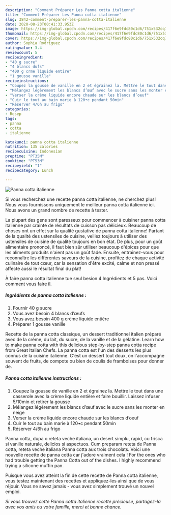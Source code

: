 ```yaml
---
description: "Comment Préparer Les Panna cotta italienne"
title: "Comment Préparer Les Panna cotta italienne"
slug: 3842-comment-preparer-les-panna-cotta-italienne
date: 2020-08-23T00:41:33.953Z
image: https://img-global.cpcdn.com/recipes/417f6e9fdc80c1d6/751x532cq70/panna-cotta-italienne-photo-principale-de-la-recette.jpg
thumbnail: https://img-global.cpcdn.com/recipes/417f6e9fdc80c1d6/751x532cq70/panna-cotta-italienne-photo-principale-de-la-recette.jpg
cover: https://img-global.cpcdn.com/recipes/417f6e9fdc80c1d6/751x532cq70/panna-cotta-italienne-photo-principale-de-la-recette.jpg
author: Sophia Rodriguez
ratingvalue: 3.4
reviewcount: 5
recipeingredient:
- "40 g sucre"
- "4 blancs dufs"
- "400 g crme liquide entire"
- "1 gousse vanille"
recipeinstructions:
- "Coupez la gousse de vanille en 2 et égrainez la. Mettre le tout dans une casserole avec la crème liquide entière et faire bouillir. Laissez infuser 5/10min et retirer la gousse"
- "Mélangez légèrement les blancs d’œuf avec le sucre sans les monter en neige"
- "Verser la crème liquide encore chaude sur les blancs d’oeuf"
- "Cuir le tout au bain marie à 120•c pendant 50min"
- "Réserver 4/6h au frigo"
categories:
- Resep
tags:
- panna
- cotta
- italienne

katakunci: panna cotta italienne 
nutrition: 135 calories
recipecuisine: Indonesian
preptime: "PT35M"
cooktime: "PT53M"
recipeyield: "1"
recipecategory: Lunch

---
```



![Panna cotta italienne](https://img-global.cpcdn.com/recipes/417f6e9fdc80c1d6/751x532cq70/panna-cotta-italienne-photo-principale-de-la-recette.jpg)

Si vous recherchez une recette panna cotta italienne, ne cherchez plus! Nous vous fournissons uniquement le meilleur panna cotta italienne ici. Nous avons un grand nombre de recette à tester.

La plupart des gens sont paresseux pour commencer à cuisiner panna cotta italienne par crainte de résultats de cuisson pas délicieux. Beaucoup de choses ont un effet sur la qualité gustative de panna cotta italienne! Partant de la qualité des ustensiles de cuisine, veillez toujours à utiliser des ustensiles de cuisine de qualité toujours en bon état. De plus, pour un goût alimentaire prononcé, il faut bien sûr utiliser beaucoup d'épices pour que les aliments produits n'aient pas un goût fade. Ensuite, entraînez-vous pour reconnaître les différentes saveurs de la cuisine, profitez de chaque activité culinaire de tout cœur, car la sensation d'être excité, calme et non pressé affecte aussi le résultat final du plat!

<!--inarticleads1-->

À faire panna cotta italienne tue seul besion 4 Ingrédients et 5 pas. Voici comment vous faire il.

##### Ingrédients de panna cotta italienne :

1. Fournir 40 g sucre
1. Vous avez besoin 4 blancs d’œufs
1. Vous avez besoin 400 g crème liquide entière
1. Préparer 1 gousse vanille


Recette de la panna cotta classique, un dessert traditionnel italien préparé avec de la crème, du lait, du sucre, de la vanille et de la gélatine. Learn how to make panna cotta with this delicious step-by-step panna cotta recipe from Great Italian Chefs. La panna cotta est l&#39;un des desserts les plus connus de la cuisine italienne. C&#39;est un dessert tout doux, on l&#39;accompagne souvent de fruits, de compote ou bien de coulis de framboises pour donner de. 

<!--inarticleads2-->

##### Panna cotta italienne instructions :

1. Coupez la gousse de vanille en 2 et égrainez la. Mettre le tout dans une casserole avec la crème liquide entière et faire bouillir. Laissez infuser 5/10min et retirer la gousse
1. Mélangez légèrement les blancs d’œuf avec le sucre sans les monter en neige
1. Verser la crème liquide encore chaude sur les blancs d’oeuf
1. Cuir le tout au bain marie à 120•c pendant 50min
1. Réserver 4/6h au frigo


Panna cotta, dupa o reteta veche italiana, un desert simplu, rapid, cu frisca si vanilie naturale, delicios si aspectuos. Cum preparam reteta de Panna cotta, reteta veche italiana Panna cotta aux trois chocolats. Voici une nouvelle recette de panna cotta car j&#39;adore vraiment cela ! For the ones who had trouble getting the Panna Cotta out of the dishes. I highly recommend trying a silicone muffin pan. 

<!--inarticleads1-->

<p>
Puisque vous avez atteint la fin de cette recette de Panna cotta italienne, vous testez maintenant des recettes et appliquez-les ainsi que de vous réjouir. Vous ne savez jamais - vous avez simplement trouvé un nouvel emploi.
</p>

<p>
<i>Si vous trouvez cette Panna cotta italienne recette précieuse, partagez-la avec vos amis ou votre famille, merci et bonne chance.</i>
</p>
